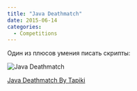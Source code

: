 ```yaml
---
title: "Java Deathmatch"
date: 2015-06-14
categories:
  - Competitions
---
```


Один из плюсов умения писать скрипты:

![Java Deathmatch](tapiki-java-deathmatch.png)
  
[Java Deathmatch By Tapiki](http://www.javadeathmatch.com/ "See How Good You Are")
